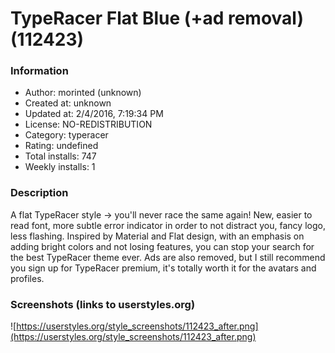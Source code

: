 # TypeRacer Flat Blue (+ad removal) (112423)

### Information
- Author: morinted (unknown)
- Created at: unknown
- Updated at: 2/4/2016, 7:19:34 PM
- License: NO-REDISTRIBUTION
- Category: typeracer
- Rating: undefined
- Total installs: 747
- Weekly installs: 1


### Description
A flat TypeRacer style → you'll never race the same again! New, easier to read font, more subtle error indicator in order to not distract you, fancy logo, less flashing. Inspired by Material and Flat design, with an emphasis on adding bright colors and not losing features, you can stop your search for the best TypeRacer theme ever. Ads are also removed, but I still recommend you sign up for TypeRacer premium, it's totally worth it for the avatars and profiles.


### Screenshots (links to userstyles.org)
![https://userstyles.org/style_screenshots/112423_after.png](https://userstyles.org/style_screenshots/112423_after.png)


